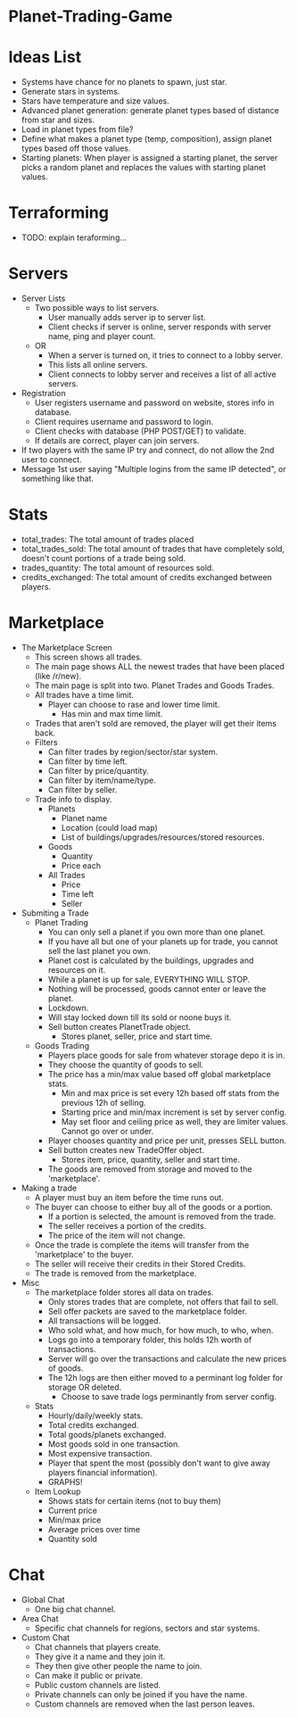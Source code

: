Planet-Trading-Game
===================

# Ideas List
- Systems have chance for no planets to spawn, just  star.
- Generate stars in systems.
- Stars have temperature and size values.
- Advanced planet generation: generate planet types based of distance from star and sizes.
- Load in planet types from file?
- Define what makes a planet type (temp, composition), assign planet types based off those values.
- Starting planets: When player is assigned a starting planet, the server picks a random planet and replaces the values with starting planet values.

# Terraforming
- TODO: explain teraforming...

# Servers
- Server Lists
  - Two possible ways to list servers.
    - User manually adds server ip to server list.
    - Client checks if server is online, server responds with server name, ping and player count.
  - OR
    - When a server is turned on, it tries to connect to a lobby server. 
    - This lists all online servers.
    - Client connects to lobby server and receives a list of all active servers.
- Registration
  - User registers username and password on website, stores info in database.
  - Client requires username and password to login.
  - Client checks with database (PHP POST/GET) to validate.
  - If details are correct, player can join servers.
- If two players with the same IP try and connect, do not allow the 2nd user to connect.
- Message 1st user saying "Multiple logins from the same IP detected", or something like that.

# Stats
- total_trades: The total amount of trades placed
- total_trades_sold: The total amount of trades that have completely sold, doesn't count portions of a trade being sold.
- trades_quantity: The total amount of resources sold.
- credits_exchanged: The total amount of credits exchanged between players.

# Marketplace
- The Marketplace Screen
  - This screen shows all trades.
  - The main page shows ALL the newest trades that have been placed (like /r/new).
  - The main page is split into two. Planet Trades and Goods Trades.
  - All trades have a time limit.
    - Player can choose to rase and lower time limit.
      - Has min and max time limit.
  - Trades that aren't sold are removed, the player will get their items back.
  - Filters
    - Can filter trades by region/sector/star system.
    - Can filter by time left.
    - Can filter by price/quantity.
    - Can filter by item/name/type.
    - Can filter by seller.
  - Trade info to display.
    - Planets
      - Planet name
      - Location (could load map)
      - List of buildings/upgrades/resources/stored resources.
    - Goods
      - Quantity
      - Price each
    - All Trades
      - Price
      - Time left
      - Seller
- Submiting a Trade
  - Planet Trading
    - You can only sell a planet if you own more than one planet.
    - If you have all but one of your planets up for trade, you cannot sell the last planet you own.
    - Planet cost is calculated by the buildings, upgrades and resources on it.
    - While a planet is up for sale, EVERYTHING WILL STOP.
    - Nothing will be processed, goods cannot enter or leave the planet.
    - Lockdown.
    - Will stay locked down till its sold or noone buys it.
    - Sell button creates PlanetTrade object.
      - Stores planet, seller, price and start time.
  - Goods Trading
    - Players place goods for sale from whatever storage depo it is in.
    - They choose the quantity of goods to sell.
    - The price has a min/max value based off global marketplace stats.
      - Min and max price is set every 12h based off stats from the previous 12h of selling.
      - Starting price and min/max increment is set by server config.
      - May set floor and ceiling price as well, they are limiter values. Cannot go over or under.
    - Player chooses quantity and price per unit, presses SELL button.
    - Sell button creates new TradeOffer object.
      - Stores item, price, quantity, seller and start time.
    - The goods are removed from storage and moved to the 'marketplace'.
- Making a trade
  - A player must buy an item before the time runs out.
  - The buyer can choose to either buy all of the goods or a portion.
    - If a portion is selected, the amount is removed from the trade.
    - The seller receives a portion of the credits.
    - The price of the item will not change.
  - Once the trade is complete the items will transfer from the 'marketplace' to the buyer.
  - The seller will receive their credits in their Stored Credits.
  - The trade is removed from the marketplace.
- Misc
  - The marketplace folder stores all data on trades.
    - Only stores trades that are complete, not offers that fail to sell.
    - Sell offer packets are saved to the marketplace folder.
    - All transactions will be logged.
     - Who sold what, and how much, for how much, to who, when.
    - Logs go into a temporary folder, this holds 12h worth of transactions.
     - Server will go over the transactions and calculate the new prices of goods. 
    - The 12h logs are then either moved to a perminant log folder for storage OR deleted.
       - Choose to save trade logs perminantly from server config.
  - Stats
    - Hourly/daily/weekly stats.
    - Total credits exchanged.
    - Total goods/planets exchanged.
    - Most goods sold in one transaction.
    - Most expensive transaction.
    - Player that spent the most (possibly don't want to give away players financial information).
    - GRAPHS!
  - Item Lookup
    - Shows stats for certain items (not to buy them)
    - Current price
    - Min/max price
    - Average prices over time
    - Quantity sold

# Chat
- Global Chat
  - One big chat channel.
- Area Chat
  - Specific chat channels for regions, sectors and star systems.
- Custom Chat
  - Chat channels that players create.
  - They give it a name and they join it.
  - They then give other people the name to join.
  - Can make it public or private.
  - Public custom channels are listed.
  - Private channels can only be joined if you have the name.
  - Custom channels are removed when the last person leaves.
